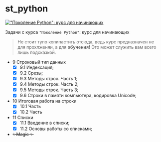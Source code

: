 # st_python
[!["Поколение Python": курс для начинающих](https://theme.zdassets.com/theme_assets/2197147/05bc1afb66ec7da4c7369771042c31bd195bece6.png)](https://stepik.org/course/58852/syllabus)

Задачи с курса `"Поколение Python"`: курс для начинающих

> Не стоит тупо копипастить отсюда, ведь курс предназначен не для прохлженяи, а для **обучения!** Это может служить вам всего лишь подсказкой. 

- 9 Строковый тип данных
  - [X] 9.1 Индексация;
  - [X] 9.2 Срезы;
  - [X] 9.3 Методы строк. Часть 1;
  - [X] 9.4 Методы строк. Часть 2;
  - [X] 9.5 Методы строк. Часть 3;
  - [X] 9.6 Строки в памяти компьютера, кодировка Unicode;
- 10 Итоговая работа на строки
  - [X] 10.1 Часть
  - [X] 10.2 Часть
- 11 Списки
  - [X] 11.1 Введение в списки;
  - [X] 11.2 Основы работы со списками;
- ~~✨Magic ✨~~
